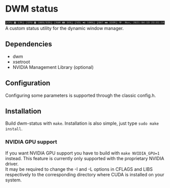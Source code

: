 # DWM status
![Picture](dwm-status.png "DWM Status Bar")<br>
A custom status utility for the dynamic window manager.

## Dependencies
* dwm
* xsetroot
* NVIDIA Management Library (optional)

## Configuration
Configuring some parameters is supported through the classic config.h.


## Installation
Build dwm-status with ```make```.
Installation is also simple, just type ```sudo make install```.

### NVIDIA GPU support
If you want NVIDIA GPU support you have to build with ```make NVIDIA_GPU=1``` instead.
This feature is currently only supported with the proprietary NVIDIA driver.<br>
It may be required to change the -I and -L options in CFLAGS and LIBS respectively to the corresponding directory where CUDA is installed on your system.
